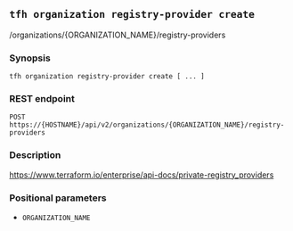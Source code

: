 ## `tfh organization registry-provider create`

/organizations/{ORGANIZATION_NAME}/registry-providers

### Synopsis

    tfh organization registry-provider create [ ... ]

### REST endpoint

    POST https://{HOSTNAME}/api/v2/organizations/{ORGANIZATION_NAME}/registry-providers

### Description

https://www.terraform.io/enterprise/api-docs/private-registry_providers

### Positional parameters

* `ORGANIZATION_NAME`

